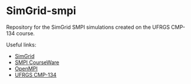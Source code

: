 # SimGrid-smpi

Repository for the SimGrid SMPI simulations created on the UFRGS CMP-134 course.

Useful links:
- [SimGrid](http://simgrid.gforge.inria.fr/)
- [SMPI CourseWare](https://simgrid.github.io/SMPI_CourseWare/)
- [OpenMPI](https://www.open-mpi.org/)
- [UFRGS CMP-134](http://www.inf.ufrgs.br/ppgc/disciplinas/lista-de-disciplinas/cmp134/)

